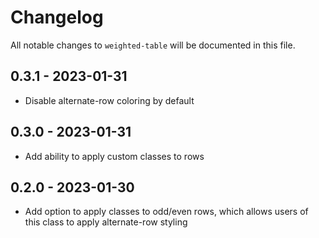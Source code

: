 # Changelog

All notable changes to `weighted-table` will be documented in this file.

## 0.3.1 - 2023-01-31

- Disable alternate-row coloring by default

## 0.3.0 - 2023-01-31

- Add ability to apply custom classes to rows

## 0.2.0 - 2023-01-30

- Add option to apply classes to odd/even rows, which allows users of this class to apply alternate-row styling
